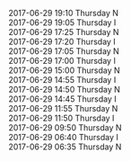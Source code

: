 2017-06-29 19:10 Thursday  N  
2017-06-29 19:05 Thursday  I  
2017-06-29 17:25 Thursday  N  
2017-06-29 17:20 Thursday  I  
2017-06-29 17:05 Thursday  N  
2017-06-29 17:00 Thursday  I  
2017-06-29 15:00 Thursday  N  
2017-06-29 14:55 Thursday  I  
2017-06-29 14:50 Thursday  N  
2017-06-29 14:45 Thursday  I  
2017-06-29 11:55 Thursday  N  
2017-06-29 11:50 Thursday  I  
2017-06-29 09:50 Thursday  N  
2017-06-29 06:40 Thursday  I  
2017-06-29 06:35 Thursday  N  
